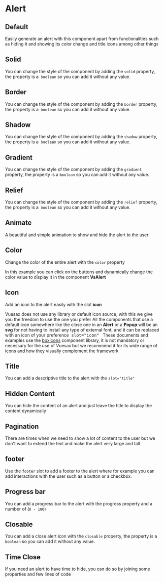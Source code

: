 
# Alert

<card>

## Default

<docs-warn />

Easily generate an alert with this component apart from functionalities such as hiding it and showing its color change and title icons among other things

</card>

<card subtitle="Solid">

## Solid <Badge text="New"/>

You can change the style of the component by adding the `solid` property, the property is a` boolean` so you can add it without any value.

</card>

<card subtitle="Border">

## Border <Badge text="New"/>

You can change the style of the component by adding the `border` property, the property is a` boolean` so you can add it without any value.

</card>

<card subtitle="Shadow">

## Shadow <Badge text="New"/>

You can change the style of the component by adding the `shadow` property, the property is a` boolean` so you can add it without any value.

</card>

<card subtitle="Gradient">

## Gradient <Badge text="New"/>

You can change the style of the component by adding the `gradient` property, the property is a `boolean` so you can add it without any value.

</card>

<card subtitle="Relief">

## Relief <Badge text="New"/>

You can change the style of the component by adding the `relief` property, the property is a` boolean` so you can add it without any value.

</card>

<card subtitle="Animate">

## Animate

A beautiful and simple animation to show and hide the alert to the user


</card>

<card subtitle="Color">

## Color

Change the color of the entire alert with the `color` property

In this example you can click on the buttons and dynamically change the color value to display it in the component **VsAlert**

</card>

<card subtitle="Icon">

## Icon

Add an icon to the alert easily with the slot **icon**

<VsAlert color="warn" >
  <template #title>
  Default Icons
  </template>
Vuesax does not use any library or default icon source, with this we give you the freedom to use the one you prefer All the components that use a default icon somewhere like the close one in an <b>Alert</b> or a <b>Popup</b> will be an <b>svg</b> for not having to install any type of external font, and it can be replaced with an icon of your preference<code style="padding: .25rem .5rem;font-size:.85rem;background-color:var(--vs-theme-bg2);border-radius: 3px;">slot="icon"</code>
</VsAlert>

<VsAlert color="success" style="margin:10px 0 0 0 ">
  <template #title>
  Vuesax Docs Icons
  </template>
These documents and examples use the <a href="https://boxicons.com/" target="_blank">boxicons</a> component library, it is not mandatory or necessary for the use of Vuesax but we recommend it for its wide range of icons and how they visually complement the framework
</VsAlert>

</card>

<card subtitle="Title">

## Title

You can add a descriptive title to the alert with the `slot="title"`

</card>

<card subtitle="HiddenContent">

## Hidden Content <Badge text="New"/>

You can hide the content of an alert and just leave the title to display the content dynamically

</card>

<card subtitle="Pagination">

## Pagination <Badge text="New"/>

There are times when we need to show a lot of content to the user but we don't want to extend the text and make the alert very large and tall

</card>

<card subtitle="Footer">

## footer <Badge text="New"/>

Use the `footer` slot to add a footer to the alert where for example you can add interactions with the user such as a button or a checkbox.

</card>

<card subtitle="ProgressBar">

## Progress bar <Badge text="New"/>

You can add a progress bar to the alert with the progress property and a number of (`0 - 100`)

</card>

<card subtitle="Closable">

## Closable <Badge text="New"/>

You can add a close alert icon with the `closable` property, the property is a` boolean` so you can add it without any value.

</card>

<card subtitle="TimeClose">

## Time Close <Badge text="New"/>

If you need an alert to have time to hide, you can do so by joining some properties and few lines of code

</card>

<script setup>
import Api from "../../../theme/global-components/template/Alert/API.tsx"
</script>

<Api></Api>

